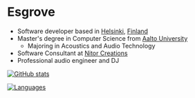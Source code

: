 # Esgrove

- Software developer based in [Helsinki](https://en.wikipedia.org/wiki/Helsinki), [Finland](https://en.wikipedia.org/wiki/Finland)
- Master's degree in Computer Science from [Aalto University](https://www.aalto.fi/en)
  - Majoring in Acoustics and Audio Technology
- Software Consultant at [Nitor Creations](https://github.com/NitorCreations)
- Professional audio engineer and DJ

[![GitHub stats](https://github-readme-stats-git-masterrstaa-rickstaa.vercel.app/api?username=esgrove&count_private=true&show_icons=true&theme=github_dark&hide_rank=true)](https://github.com/anuraghazra/github-readme-stats)

[![Languages](https://github-readme-stats-git-masterrstaa-rickstaa.vercel.app/api/top-langs/?username=esgrove&langs_count=10&size_weight=0.75&count_weight=0.25&layout=compact&exclude_repo=bachelorsthesis,mastersthesis,pathtracer&theme=github_dark)](https://github.com/anuraghazra/github-readme-stats)
